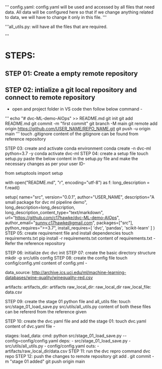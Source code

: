 
''' config.yaml:
config.yaml will be used and accessed by all files that need data. All data will be configured here so that if we change anything related to data, we will have to change it only in this file.
'''

'''all_utils.py:
will have all the files that are required.

'''

# STEPS:
## STEP 01: Create a empty remote repository
## STEP 02: intialize a git local repository and connect to remote repository
 - open and project folder in VS code then follow below command -

'''
echo "# dvc-ML-demo-AIOps" >> README.md
git init
git add README.md
git commit -m "first commit"
git branch -M main
git remote add origin https://github.com/USER_NAME/REPO_NAME.git
git push -u origin main
'''
touch .gitignore
content of the gitignore can be found from reference repository

STEP 03: create and activate conda environment
conda create -n dvc-ml python=3.7 -y
conda activate dvc-ml
STEP 04: create a setup file
touch setup.py
paste the below content in the setup.py file and make the necessary changes as per your user ID-

from setuptools import setup

with open("README.md", "r", encoding="utf-8") as f:
    long_description = f.read()

setup(
    name="src",
    version="0.0.1",
    author="USER_NAME",
    description="A small package for dvc ml pipeline demo",
    long_description=long_description,
    long_description_content_type="text/markdown",
    url="https://github.com/c17hawke/dvc-ML-demo-AIOps",
    author_email="sunny.c17hawke@gmail.com",
    packages=["src"],
    python_requires=">=3.7",
    install_requires=[
        'dvc',
        'pandas',
        'scikit-learn'
    ]
)
STEP 05: create requirement file and install dependencies
touch requirements.txt
pip install -r requirements.txt
content of requirements.txt - Refer the reference repository

STEP 06: initialize dvc
dvc init
STEP 07: create the basic directory structure
mkdir -p src/utils config
STEP 08: create the config file
touch config/config.yml
content of config.yml -

data_source: http://archive.ics.uci.edu/ml/machine-learning-databases/wine-quality/winequality-red.csv

artifacts: 
  artifacts_dir: artifacts
  raw_local_dir: raw_local_dir
  raw_local_file: data.csv

STEP 09: create the stage 01 python file and all_utils file:
touch src/stage_01_load_save.py src/utils/all_utils.py
content of both these files can be refererd from the reference given

STEP 10: create the dvc.yaml file and add the stage 01:
touch dvc.yaml
content of dvc.yaml file -

stages:
  load_data:
    cmd: python src/stage_01_load_save.py --config=config/config.yaml
    deps:
      - src/stage_01_load_save.py
      - src/utils/all_utils.py
      - config/config.yaml
    outs:
      - artifacts/raw_local_dir/data.csv
STEP 11: run the dvc repro command
dvc repo
STEP 12: push the changes to remote repository
git add .
git commit -m "stage 01 added"
git push origin main